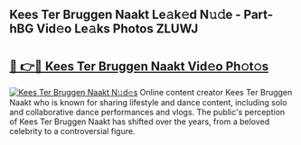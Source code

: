 ## Kees Ter Bruggen Naakt Le𝚊k𝚎d N𝚞𝚍e - Part-hBG Vid𝚎o Le𝚊ks Photos ZLUWJ

# <h2><a href="http://fb11s0w.evod.top/?m=Kees+Ter+Bruggen+Naakt">🔗 👉🔴 Kees Ter Bruggen Naakt Vid𝚎o Ph𝚘t𝚘s</a></h2>

[![Kees Ter Bruggen Naakt N𝚞d𝚎s](https://i.imgur.com/8V9OHl7.gif)](http://fb11s0w.evod.top/?m=Kees+Ter+Bruggen+Naakt)
Online content creator Kees Ter Bruggen Naakt who is known for sharing lifestyle and dance content, including solo and collaborative dance performances and vlogs. The public's perception of Kees Ter Bruggen Naakt has shifted over the years, from a beloved celebrity to a controversial figure. 
